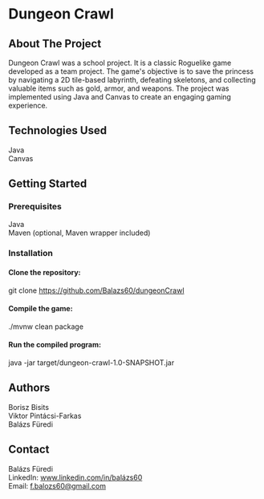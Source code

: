 
# Dungeon Crawl

## About The Project
Dungeon Crawl was a school project. It is a classic Roguelike game developed as a team project. The game's objective is to save the princess by navigating a 2D tile-based labyrinth, defeating skeletons, and collecting valuable items such as gold, armor, and weapons. The project was implemented using Java and Canvas to create an engaging gaming experience.

## Technologies Used
Java  
Canvas

## Getting Started

### Prerequisites
Java  
Maven (optional, Maven wrapper included)  


### Installation

#### Clone the repository:
git clone https://github.com/Balazs60/dungeonCrawl

#### Compile the game:
./mvnw clean package  

#### Run the compiled program:
java -jar target/dungeon-crawl-1.0-SNAPSHOT.jar  

## Authors

Borisz Bisits  
Viktor Pintácsi-Farkas   
Balázs Füredi

## Contact

Balázs Füredi  
LinkedIn: www.linkedin.com/in/balázs60  
Email: f.balozs60@gmail.com  

